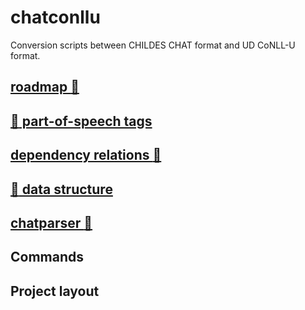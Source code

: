 # chatconllu

Conversion scripts between CHILDES CHAT format and UD CoNLL-U format.

## [roadmap :strawberry:](roadmap.md)
## [:grapes: part-of-speech tags](part-of-speech-tags.md)
## [dependency relations :coconut:](dependency-relations.md)
## [:lemon: data structure](data-structure.md)
## [chatparser :melon:](chatparser.md)

## Commands

## Project layout



